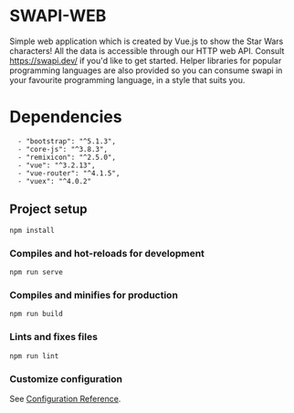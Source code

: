 # SWAPI-WEB
Simple web application which is created by Vue.js to show the Star Wars characters!
All the data is accessible through our HTTP web API. Consult https://swapi.dev/ if you'd like to get started.
Helper libraries for popular programming languages are also provided so you can consume swapi in your favourite programming language, in a style that suits you.


# Dependencies
      - "bootstrap": "^5.1.3",
      - "core-js": "^3.8.3",
      - "remixicon": "^2.5.0",
      - "vue": "^3.2.13",
      - "vue-router": "^4.1.5",
      - "vuex": "^4.0.2"
   
## Project setup
```
npm install
```

### Compiles and hot-reloads for development
```
npm run serve
```

### Compiles and minifies for production
```
npm run build
```

### Lints and fixes files
```
npm run lint
```

### Customize configuration
See [Configuration Reference](https://cli.vuejs.org/config/).
